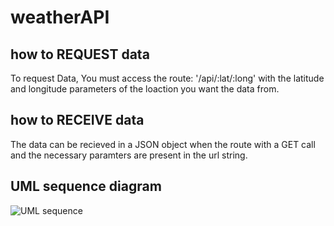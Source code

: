 # weatherAPI


 ## how to REQUEST data
 To request Data, You must access the route: '/api/:lat/:long' with the latitude and longitude parameters of the loaction you want the data from.


 ## how to RECEIVE  data

 The data can be recieved in a JSON object when the route with a GET call and the necessary paramters are present in the url string.



 ## UML sequence diagram

 ![UML sequence](./image/Screenshot%202022-10-31%20191455.pngScreenshot%202022-10-31%20191455.png)